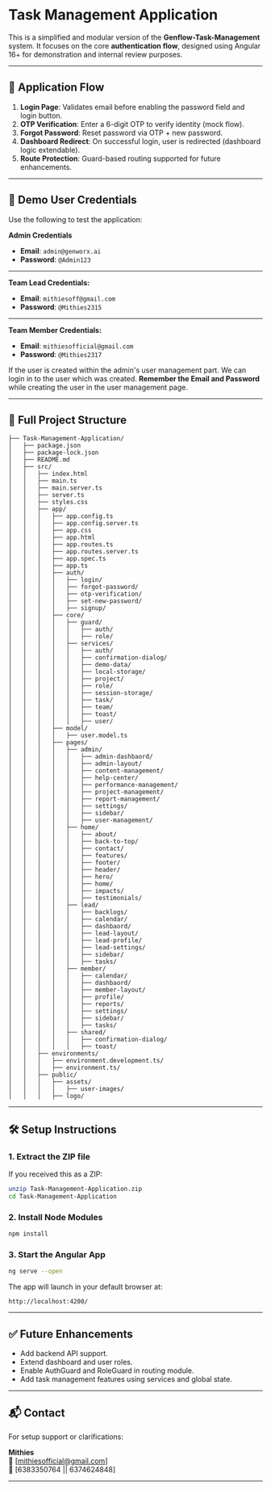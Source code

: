 
# Task Management Application

This is a simplified and modular version of the **Genflow-Task-Management** system. It focuses on the core **authentication flow**, designed using Angular 16+ for demonstration and internal review purposes.

---

## 🔁 Application Flow

1. **Login Page**: Validates email before enabling the password field and login button.
2. **OTP Verification**: Enter a 6-digit OTP to verify identity (mock flow).
3. **Forgot Password**: Reset password via OTP + new password.
4. **Dashboard Redirect**: On successful login, user is redirected (dashboard logic extendable).
5. **Route Protection**: Guard-based routing supported for future enhancements.

---

## 🔐 Demo User Credentials

Use the following to test the application:

**Admin Credentials**

- **Email**: `admin@genworx.ai`
- **Password**: `@Admin123`

---

**Team Lead Credentials:**

- **Email**: `mithiesoff@gmail.com`
- **Password**: `@Mithies2315`

---

**Team Member Credentials:**

- **Email**: `mithiesofficial@gmail.com`
- **Password**: `@Mithies2317`


If the user is created within the admin's user management part. We can login in to the user which was created.
**Remember the Email and Password** while creating the user in the user management page.

---

## 📁 Full Project Structure

```
├── Task-Management-Application/
│   ├── package.json
│   ├── package-lock.json
│   ├── README.md
│   ├── src/
│   │   ├── index.html
│   │   ├── main.ts
│   │   ├── main.server.ts
│   │   ├── server.ts
│   │   ├── styles.css
│   │   ├── app/
│   │   │   ├── app.config.ts
│   │   │   ├── app.config.server.ts
│   │   │   ├── app.css
│   │   │   ├── app.html
│   │   │   ├── app.routes.ts
│   │   │   ├── app.routes.server.ts
│   │   │   ├── app.spec.ts
│   │   │   ├── app.ts
│   │   │   ├── auth/
│   │   │   │   ├── login/
│   │   │   │   ├── forgot-password/
│   │   │   │   ├── otp-verification/
│   │   │   │   ├── set-new-password/
│   │   │   │   ├── signup/
│   │   │   ├── core/
│   │   │   │   ├── guard/
│   │   │   │   │   ├── auth/
│   │   │   │   │   ├── role/
│   │   │   │   ├── services/
│   │   │   │   │   ├── auth/
│   │   │   │   │   ├── confirmation-dialog/
│   │   │   │   │   ├── demo-data/
│   │   │   │   │   ├── local-storage/
│   │   │   │   │   ├── project/
│   │   │   │   │   ├── role/
│   │   │   │   │   ├── session-storage/
│   │   │   │   │   ├── task/
│   │   │   │   │   ├── team/
│   │   │   │   │   ├── toast/
│   │   │   │   │   ├── user/
│   │   │   ├── model/
│   │   │   │   ├── user.model.ts
│   │   │   ├── pages/
│   │   │   │   ├── admin/
│   │   │   │   │   ├── admin-dashbaord/
│   │   │   │   │   ├── admin-layout/
│   │   │   │   │   ├── content-management/
│   │   │   │   │   ├── help-center/
│   │   │   │   │   ├── performance-management/
│   │   │   │   │   ├── project-management/
│   │   │   │   │   ├── report-management/
│   │   │   │   │   ├── settings/
│   │   │   │   │   ├── sidebar/
│   │   │   │   │   ├── user-management/
│   │   │   │   ├── home/
│   │   │   │   │   ├── about/
│   │   │   │   │   ├── back-to-top/
│   │   │   │   │   ├── contact/
│   │   │   │   │   ├── features/
│   │   │   │   │   ├── footer/
│   │   │   │   │   ├── header/
│   │   │   │   │   ├── hero/
│   │   │   │   │   ├── home/
│   │   │   │   │   ├── impacts/
│   │   │   │   │   ├── testimonials/
│   │   │   │   ├── lead/
│   │   │   │   │   ├── backlogs/
│   │   │   │   │   ├── calendar/
│   │   │   │   │   ├── dashbaord/
│   │   │   │   │   ├── lead-layout/
│   │   │   │   │   ├── lead-profile/
│   │   │   │   │   ├── lead-settings/
│   │   │   │   │   ├── sidebar/
│   │   │   │   │   ├── tasks/
│   │   │   │   ├── member/
│   │   │   │   │   ├── calendar/
│   │   │   │   │   ├── dashbaord/
│   │   │   │   │   ├── member-layout/
│   │   │   │   │   ├── profile/
│   │   │   │   │   ├── reports/
│   │   │   │   │   ├── settings/
│   │   │   │   │   ├── sidebar/
│   │   │   │   │   ├── tasks/
│   │   │   │   ├── shared/
│   │   │   │   │   ├── confirmation-dialog/
│   │   │   │   │   ├── toast/
│   │   ├── environments/
│   │   │   ├── environment.development.ts/
│   │   │   ├── environment.ts/
│   │   ├── public/
│   │   │   ├── assets/
│   │   │   │   ├── user-images/
│   │   │   ├── logo/
```

---

## 🛠️ Setup Instructions

### 1. Extract the ZIP file
If you received this as a ZIP:

```bash
unzip Task-Management-Application.zip
cd Task-Management-Application
```

### 2. Install Node Modules

```bash
npm install
```

### 3. Start the Angular App

```bash
ng serve --open
```

The app will launch in your default browser at:

```
http://localhost:4200/
```

---

## ✅ Future Enhancements

- Add backend API support.
- Extend dashboard and user roles.
- Enable AuthGuard and RoleGuard in routing module.
- Add task management features using services and global state.

---

## 📬 Contact

For setup support or clarifications:

**Mithies**  
📧 [mithiesofficial@gmail.com]  
📱 [6383350764 || 6374624848]

---